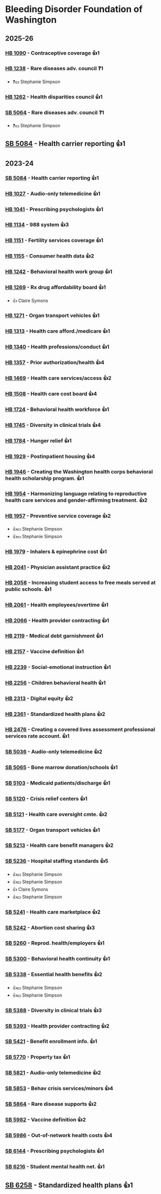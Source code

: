 # Bleeding Disorder Foundation of Washington
## 2025-26

### [HB 1090](/bill/2025-26/hb/1090/) - Contraceptive coverage 👍1  

### [HB 1238](/bill/2025-26/hb/1238/) - Rare diseases adv. council   ❓1
* ❓💵 Stephanie Simpson

### [HB 1262](/bill/2025-26/hb/1262/) - Health disparities council 👍1  

### [SB 5064](/bill/2025-26/sb/5064/) - Rare diseases adv. council   ❓1
* ❓💵 Stephanie Simpson

## [SB 5084](/bill/2025-26/sb/5084/) - Health carrier reporting 👍1  

## 2023-24

### [SB 5084](/bill/2023-24/sb/5084/) - Health carrier reporting 👍1  

### [HB 1027](/bill/2023-24/hb/1027/) - Audio-only telemedicine 👍1  

### [HB 1041](/bill/2023-24/hb/1041/) - Prescribing psychologists 👍1  

### [HB 1134](/bill/2023-24/hb/1134/) - 988 system 👍3  

### [HB 1151](/bill/2023-24/hb/1151/) - Fertility services coverage 👍1  

### [HB 1155](/bill/2023-24/hb/1155/) - Consumer health data 👍2  

### [HB 1242](/bill/2023-24/hb/1242/) - Behavioral health work group 👍1  

### [HB 1269](/bill/2023-24/hb/1269/) - Rx drug affordability board 👍1  
* 👍 Claire Symons

### [HB 1271](/bill/2023-24/hb/1271/) - Organ transport vehicles 👍1  

### [HB 1313](/bill/2023-24/hb/1313/) - Health care afford./medicare 👍1  

### [HB 1340](/bill/2023-24/hb/1340/) - Health professions/conduct 👍1  

### [HB 1357](/bill/2023-24/hb/1357/) - Prior authorization/health 👍4  

### [HB 1469](/bill/2023-24/hb/1469/) - Health care services/access 👍2  

### [HB 1508](/bill/2023-24/hb/1508/) - Health care cost board 👍4  

### [HB 1724](/bill/2023-24/hb/1724/) - Behavioral health workforce 👍1  

### [HB 1745](/bill/2023-24/hb/1745/) - Diversity in clinical trials 👍4  

### [HB 1784](/bill/2023-24/hb/1784/) - Hunger relief 👍1  

### [HB 1929](/bill/2023-24/hb/1929/) - Postinpatient housing 👍4  

### [HB 1946](/bill/2023-24/hb/1946/) - Creating the Washington health corps behavioral health scholarship program. 👍1  

### [HB 1954](/bill/2023-24/hb/1954/) - Harmonizing language relating to reproductive health care services and gender-affirming treatment. 👍2  

### [HB 1957](/bill/2023-24/hb/1957/) - Preventive service coverage 👍2  
* 👍💵 Stephanie Simpson
* 👍💵 Stephanie Simpson

### [HB 1979](/bill/2023-24/hb/1979/) - Inhalers & epinephrine cost 👍1  

### [HB 2041](/bill/2023-24/hb/2041/) - Physician assistant practice 👍2  

### [HB 2058](/bill/2023-24/hb/2058/) - Increasing student access to free meals served at public schools. 👍1  

### [HB 2061](/bill/2023-24/hb/2061/) - Health employees/overtime 👍1  

### [HB 2066](/bill/2023-24/hb/2066/) - Health provider contracting 👍1  

### [HB 2119](/bill/2023-24/hb/2119/) - Medical debt garnishment 👍1  

### [HB 2157](/bill/2023-24/hb/2157/) - Vaccine definition 👍1  

### [HB 2239](/bill/2023-24/hb/2239/) - Social-emotional instruction 👍1  

### [HB 2256](/bill/2023-24/hb/2256/) - Children behavioral health 👍1  

### [HB 2313](/bill/2023-24/hb/2313/) - Digital equity 👍2  

### [HB 2361](/bill/2023-24/hb/2361/) - Standardized health plans 👍2  

### [HB 2476](/bill/2023-24/hb/2476/) - Creating a covered lives assessment professional services rate account. 👍1  

### [SB 5036](/bill/2023-24/sb/5036/) - Audio-only telemedicine 👍2  

### [SB 5065](/bill/2023-24/sb/5065/) - Bone marrow donation/schools 👍1  

### [SB 5103](/bill/2023-24/sb/5103/) - Medicaid patients/discharge 👍1  

### [SB 5120](/bill/2023-24/sb/5120/) - Crisis relief centers 👍1  

### [SB 5121](/bill/2023-24/sb/5121/) - Health care oversight cmte. 👍2  

### [SB 5177](/bill/2023-24/sb/5177/) - Organ transport vehicles 👍1  

### [SB 5213](/bill/2023-24/sb/5213/) - Health care benefit managers 👍2  

### [SB 5236](/bill/2023-24/sb/5236/) - Hospital staffing standards 👍5  
* 👍💵 Stephanie Simpson
* 👍💵 Stephanie Simpson
* 👍 Claire Symons
* 👍💵 Stephanie Simpson

### [SB 5241](/bill/2023-24/sb/5241/) - Health care marketplace 👍2  

### [SB 5242](/bill/2023-24/sb/5242/) - Abortion cost sharing 👍3  

### [SB 5260](/bill/2023-24/sb/5260/) - Reprod. health/employers 👍1  

### [SB 5300](/bill/2023-24/sb/5300/) - Behavioral health continuity 👍1  

### [SB 5338](/bill/2023-24/sb/5338/) - Essential health benefits 👍2  
* 👍💵 Stephanie Simpson
* 👍💵 Stephanie Simpson

### [SB 5388](/bill/2023-24/sb/5388/) - Diversity in clinical trials 👍3  

### [SB 5393](/bill/2023-24/sb/5393/) - Health provider contracting 👍2  

### [SB 5421](/bill/2023-24/sb/5421/) - Benefit enrollment info. 👍1  

### [SB 5770](/bill/2023-24/sb/5770/) - Property tax 👍1  

### [SB 5821](/bill/2023-24/sb/5821/) - Audio-only telemedicine 👍2  

### [SB 5853](/bill/2023-24/sb/5853/) - Behav crisis services/minors 👍4  

### [SB 5864](/bill/2023-24/sb/5864/) - Rare disease supports 👍2  

### [SB 5982](/bill/2023-24/sb/5982/) - Vaccine definition 👍2  

### [SB 5986](/bill/2023-24/sb/5986/) - Out-of-network health costs 👍4  

### [SB 6144](/bill/2023-24/sb/6144/) - Prescribing psychologists 👍1  

### [SB 6216](/bill/2023-24/sb/6216/) - Student mental health net. 👍1  

## [SB 6258](/bill/2023-24/sb/6258/) - Standardized health plans 👍1  
